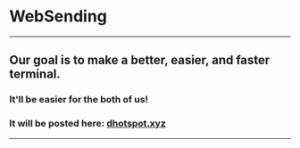 # WebSending

***

## Our goal is to make a better, easier, and faster terminal.
### It'll be easier for the both of us!
### It will be posted here: [dhotspot.xyz](https://www.dhotspot.xyz)
***
